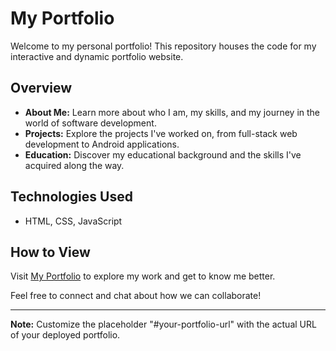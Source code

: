 # My Portfolio

Welcome to my personal portfolio! This repository houses the code for my interactive and dynamic portfolio website.

## Overview

- **About Me:** Learn more about who I am, my skills, and my journey in the world of software development.
- **Projects:** Explore the projects I've worked on, from full-stack web development to Android applications.
- **Education:** Discover my educational background and the skills I've acquired along the way.

## Technologies Used

- HTML, CSS, JavaScript

## How to View

Visit [My Portfolio](https://vaibhavguptagithub.github.io/My-Portfolio/) to explore my work and get to know me better.

Feel free to connect and chat about how we can collaborate!

---

**Note:** Customize the placeholder "#your-portfolio-url" with the actual URL of your deployed portfolio.

